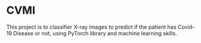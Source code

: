 # CVMI
This project is to classifier X-ray images to predict if the patient has Covid-19 Disease or not, using PyTorch library and machine learning skills.
